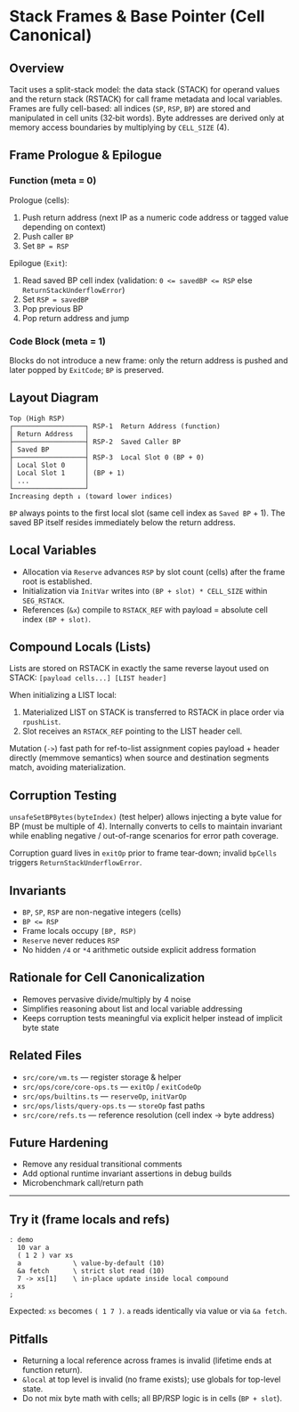 # Stack Frames & Base Pointer (Cell Canonical)


## Overview
Tacit uses a split-stack model: the data stack (STACK) for operand values and the return stack (RSTACK) for call frame metadata and local variables. Frames are fully cell-based: all indices (`SP`, `RSP`, `BP`) are stored and manipulated in cell units (32‑bit words). Byte addresses are derived only at memory access boundaries by multiplying by `CELL_SIZE` (4).

## Frame Prologue & Epilogue
### Function (meta = 0)
Prologue (cells):
1. Push return address (next IP as a numeric code address or tagged value depending on context)
2. Push caller `BP`
3. Set `BP = RSP`

Epilogue (`Exit`):
1. Read saved BP cell index (validation: `0 <= savedBP <= RSP` else `ReturnStackUnderflowError`)
2. Set `RSP = savedBP`
3. Pop previous BP
4. Pop return address and jump

### Code Block (meta = 1)
Blocks do not introduce a new frame: only the return address is pushed and later popped by `ExitCode`; `BP` is preserved.

## Layout Diagram
```
Top (High RSP)
┌──────────────────┐ RSP-1  Return Address (function)
│ Return Address   │
├──────────────────┤ RSP-2  Saved Caller BP
│ Saved BP         │
├──────────────────┤ RSP-3  Local Slot 0 (BP + 0)
│ Local Slot 0     │
│ Local Slot 1     │ (BP + 1)
│ ...              │
└──────────────────┘
Increasing depth ↓ (toward lower indices)
```

`BP` always points to the first local slot (same cell index as `Saved BP` + 1). The saved BP itself resides immediately below the return address.

## Local Variables
- Allocation via `Reserve` advances `RSP` by slot count (cells) after the frame root is established.
- Initialization via `InitVar` writes into `(BP + slot) * CELL_SIZE` within `SEG_RSTACK`.
- References (`&x`) compile to `RSTACK_REF` with payload = absolute cell index `(BP + slot)`.

## Compound Locals (Lists)
Lists are stored on RSTACK in exactly the same reverse layout used on STACK:
`[payload cells...] [LIST header]`

When initializing a LIST local:
1. Materialized LIST on STACK is transferred to RSTACK in place order via `rpushList`.
2. Slot receives an `RSTACK_REF` pointing to the LIST header cell.

Mutation (`->`) fast path for ref-to-list assignment copies payload + header directly (memmove semantics) when source and destination segments match, avoiding materialization.

## Corruption Testing
`unsafeSetBPBytes(byteIndex)` (test helper) allows injecting a byte value for BP (must be multiple of 4). Internally converts to cells to maintain invariant while enabling negative / out-of-range scenarios for error path coverage.

Corruption guard lives in `exitOp` prior to frame tear-down; invalid `bpCells` triggers `ReturnStackUnderflowError`.

## Invariants
- `BP`, `SP`, `RSP` are non-negative integers (cells)
- `BP <= RSP`
- Frame locals occupy `[BP, RSP)`
- `Reserve` never reduces `RSP`
- No hidden `/4` or `*4` arithmetic outside explicit address formation

## Rationale for Cell Canonicalization
- Removes pervasive divide/multiply by 4 noise
- Simplifies reasoning about list and local variable addressing
- Keeps corruption tests meaningful via explicit helper instead of implicit byte state

## Related Files
- `src/core/vm.ts` — register storage & helper
- `src/ops/core/core-ops.ts` — `exitOp` / `exitCodeOp`
- `src/ops/builtins.ts` — `reserveOp`, `initVarOp`
- `src/ops/lists/query-ops.ts` — `storeOp` fast paths
- `src/core/refs.ts` — reference resolution (cell index → byte address)

## Future Hardening
- Remove any residual transitional comments
- Add optional runtime invariant assertions in debug builds
- Microbenchmark call/return path

---

## Try it (frame locals and refs)

```tacit
: demo
  10 var a
  ( 1 2 ) var xs
  a             \ value-by-default (10)
  &a fetch      \ strict slot read (10)
  7 -> xs[1]    \ in-place update inside local compound
  xs
;
```

Expected: `xs` becomes `( 1 7 )`. `a` reads identically via value or via `&a fetch`.

## Pitfalls
- Returning a local reference across frames is invalid (lifetime ends at function return).
- `&local` at top level is invalid (no frame exists); use globals for top-level state.
- Do not mix byte math with cells; all BP/RSP logic is in cells (`BP + slot`).

